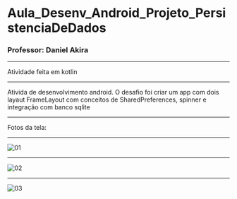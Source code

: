 # Aula_Desenv_Android_Projeto_PersistenciaDeDados
### Professor: Daniel Akira

---

Atividade feita em kotlin

-----

Ativida de desenvolvimento android. O desafio foi criar um app com dois layaut FrameLayout com conceitos de SharedPreferences, spinner e integração com banco sqlite

---

Fotos da tela:

---

![01](https://user-images.githubusercontent.com/81994459/184050151-eb219dcb-d155-4f47-ba7f-05e081681b79.PNG)

-----

![02](https://user-images.githubusercontent.com/81994459/184252382-cc75f8cf-700a-4743-bd47-b68c8a2627b0.png)

-----

![03](https://user-images.githubusercontent.com/81994459/184256183-99c0a794-0f92-4f66-b275-bc0e6fa9a135.png)
